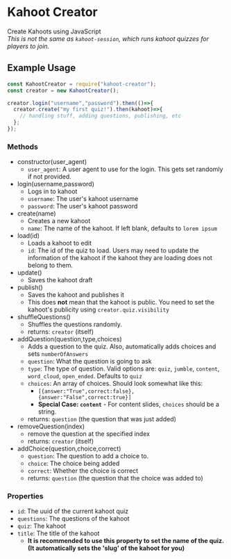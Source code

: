 # Kahoot Creator
Create Kahoots using JavaScript<br>
*This is not the same as `kahoot-session`, which runs kahoot quizzes for players to join.*
## Example Usage
```js
const KahootCreator = require("kahoot-creator");
const creator = new KahootCreator();

creator.login("username","password").then(()=>{
  creator.create("my first quiz!").then(kahoot)=>{
    // handling stuff, adding questions, publishing, etc
  };
});
```
### Methods
- constructor(user_agent)
  - `user_agent`: A user agent to use for the login. This gets set randomly if not provided.
- login(username,password)
  - Logs in to kahoot
  - `username`: The user's kahoot username
  - `password`: The user's kahoot password
- create(name)
  - Creates a new kahoot
  - `name`: The name of the kahoot. If left blank, defaults to `lorem ipsum`
- load(id)
  - Loads a kahoot to edit
  - `id`: The id of the quiz to load. Users may need to update the information of the kahoot if the kahoot they are loading does not belong to them.
- update()
  - Saves the kahoot draft
- publish()
  - Saves the kahoot and publishes it
  - This does **not** mean that the kahoot is public. You need to set the kahoot's publicity using `creator.quiz.visibility`
- shuffleQuestions()
  - Shuffles the questions randomly.
  - returns: `creator` (itself)
- addQuestion(question,type,choices)
  - Adds a question to the quiz. Also, automatically adds choices and sets `numberOfAnswers`
  - `question`: What the question is going to ask
  - `type`: The type of question. Valid options are: `quiz`, `jumble`, `content`, `word_cloud`, `open_ended`. Defaults to `quiz`
  - `choices`: An array of choices. Should look somewhat like this:
    - `[{answer:"True",correct:false},{answer:"False",correct:true}]`
    - **Special Case: `content`** - For content slides, `choices` should be a string.
  - returns: `question` (the question that was just added)
- removeQuestion(index)
  - remove the question at the specified index
  - returns: `creator` (itself)
- addChoice(question,choice,correct)
  - `question`: The question to add a choice to.
  - `choice`: The choice being added
  - `correct`: Whether the choice is correct
  - returns: `question` (the question that the choice was added to)

### Properties
- `id`: The uuid of the current kahoot quiz
- `questions`: The questions of the kahoot
- `quiz`: The kahoot
- `title`: The title of the kahoot
  - **It is recommended to use this property to set the name of the quiz. (It automatically sets the 'slug' of the kahoot for you)**
